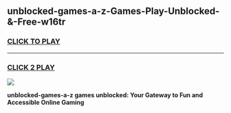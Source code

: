 
## unblocked-games-a-z-Games-Play-Unblocked-&-Free-w16tr
<h3>
<a href="https://premium76.site?title=unblocked-games-a-z&ref=24A">CLICK TO PLAY</a></h3>
<hr>

<h3>
<a href="https://premium76.site?title=unblocked-games-a-z&ref=24A">CLICK 2 PLAY</a>
  
</h3>

<a href="https://premium76.site?title=unblocked-games-a-z&ref=24A"><img src="https://clearcache.store/games.png"></a>


**unblocked-games-a-z games unblocked: Your Gateway to Fun and Accessible Online Gaming**
